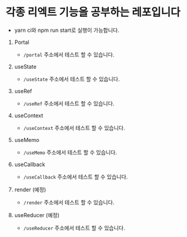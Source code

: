 # 각종 리엑트 기능을 공부하는 레포입니다

- yarn ci와 npm run start로 실행이 가능합니다.

1. Portal

   - `/portal` 주소에서 테스트 할 수 있습니다.

2. useState

   - `/useState` 주소에서 테스트 할 수 있습니다.

3. useRef

   - `/useRef` 주소에서 테스트 할 수 있습니다.

4. useContext

   - `/useContext` 주소에서 테스트 할 수 있습니다.

5. useMemo

   - `/useMemo` 주소에서 테스트 할 수 있습니다.

6. useCallback

   - `/useCallback` 주소에서 테스트 할 수 있습니다.

7. render (예정)

   - `/render` 주소에서 테스트 할 수 있습니다.

8. useReducer (예정)
   - `/useReducer` 주소에서 테스트 할 수 있습니다.
